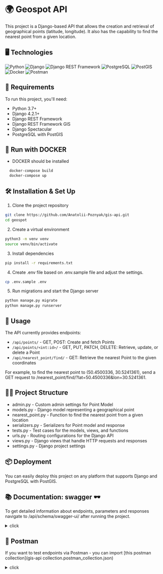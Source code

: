 # 🌍 Geospot API 

This project is a Django-based API that allows the creation and retrieval of geographical points (latitude, longitude). It also has the capability to find the nearest point from a given location.



## 🖥️ Technologies 
![Python](https://img.shields.io/badge/-Python-3776AB?style=flat-square&logo=Python&logoColor=white)
![Django](https://img.shields.io/badge/-Django-092E20?style=flat-square&logo=Django&logoColor=white)
![Django REST Framework](https://img.shields.io/badge/-Django_REST_Framework-B22C09?style=flat-square&logo=Django&logoColor=white)
![PostgreSQL](https://img.shields.io/badge/-PostgreSQL-4169E1?style=flat-square&logo=postgresql&logoColor=white)
![PostGIS](https://img.shields.io/badge/-PostGIS-336791?style=flat-square&logo=postgis&logoColor=white)
![Docker](https://img.shields.io/badge/-Docker-2496ED?style=flat-square&logo=Docker&logoColor=white)
![Postman](https://img.shields.io/badge/-Postman-FF6C37?style=flat-square&logo=Postman&logoColor=white)

## 📝 Requirements

To run this project, you'll need:

- Python 3.7+
- Django 4.2.1+
- Django REST Framework
- Django REST Framework GIS
- Django Spectacular
- PostgreSQL with PostGIS

## 🐳 Run with DOCKER
- DOCKER should be installed

```shell
  docker-compose build
  docker-compose up
```

## 🛠 Installation & Set Up

1. Clone the project repository

```bash
git clone https://github.com/Anatolii-Poznyak/gis-api.git
cd geospot
```
2. Create a virtual environment
```bash
python3 -m venv venv
source venv/bin/activate
```
3. Install dependencies
```bash
pip install -r requirements.txt
```
4. Create .env file based on .env.sample file and adjust the settings.
```bash
cp .env.sample .env
```
5. Run migrations and start the Django server
```bash
python manage.py migrate
python manage.py runserver
```
## 🚀 Usage
The API currently provides endpoints:

- `/api/points/` - GET, POST: Create and fetch Points
- `/api/points/<int:id>/` - GET, PUT, PATCH, DELETE: Retrieve, update, or delete a Point
- `/api/nearest_point/find/` - GET: Retrieve the nearest Point to the given coordinates

For example, to find the nearest point to (50.4500336, 30.5241361), send a GET request to /nearest_point/find/?lat=50.4500336&lon=30.5241361.
## 👨‍💻 Project Structure
- admin.py - Custom admin settings for Point Model
- models.py - Django model representing a geographical point
- nearest_point.py - Function to find the nearest point from a given location
- serializers.py - Serializers for Point model and response
- tests.py - Test cases for the models, views, and functions
- urls.py - Routing configurations for the Django API
- views.py - Django views that handle HTTP requests and responses
- settings.py - Django project settings

## 📦 Deployment
You can easily deploy this project on any platform that supports Django and PostgreSQL with PostGIS.

## 📚 Documentation: swagger 🕶
To get detailed information about endpoints, parameters and responses navigate to /api/schema/swagger-ui/ after running the project.

<details>
  <summary>click</summary>
  
  ![swagger](swagger.png)
</details>

## 📮 Postman
If you want to test endpoints via Postman - you can import [this postman collection](gis-api collection.postman_collection.json)
<details>
  <summary>click</summary>
  
  ![postman](postman.png)
</details>